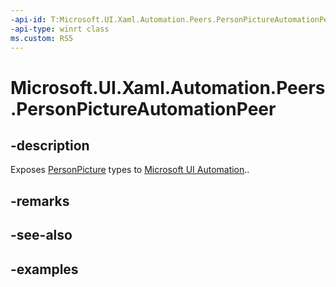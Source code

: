 ```yaml
---
-api-id: T:Microsoft.UI.Xaml.Automation.Peers.PersonPictureAutomationPeer
-api-type: winrt class
ms.custom: RS5
---
```

<!-- Class syntax.
public class PersonPictureAutomationPeer : FrameworkElementAutomationPeer, FrameworkElementAutomationPeer
-->

# Microsoft.UI.Xaml.Automation.Peers.PersonPictureAutomationPeer

## -description

Exposes [PersonPicture](../microsoft.ui.xaml.controls/personpicture.md) types to [Microsoft UI Automation](/windows/win32/winauto/entry-uiauto-win32)..

## -remarks

## -see-also

## -examples
